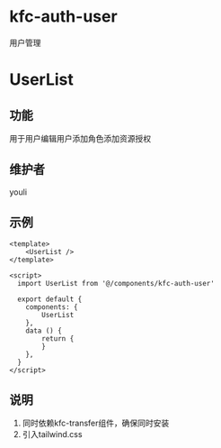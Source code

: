 # kfc-auth-user
用户管理

# UserList

## 功能
用于用户编辑用户添加角色添加资源授权

## 维护者
youli

## 示例
```
<template>
    <UserList />
</template>

<script>
  import UserList from '@/components/kfc-auth-user'

  export default {
    components: {
        UserList
    },
    data () {
        return {
        }
    },
  }
</script>

```

## 说明
1. 同时依赖kfc-transfer组件，确保同时安装
2. 引入tailwind.css
